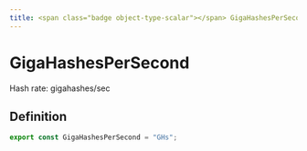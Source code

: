 ```yaml
---
title: <span class="badge object-type-scalar"></span> GigaHashesPerSecond
---
```

# <span class="badge object-type-scalar"></span> GigaHashesPerSecond

Hash rate: gigahashes/sec

## Definition

```typescript
export const GigaHashesPerSecond = "GHs";

```
